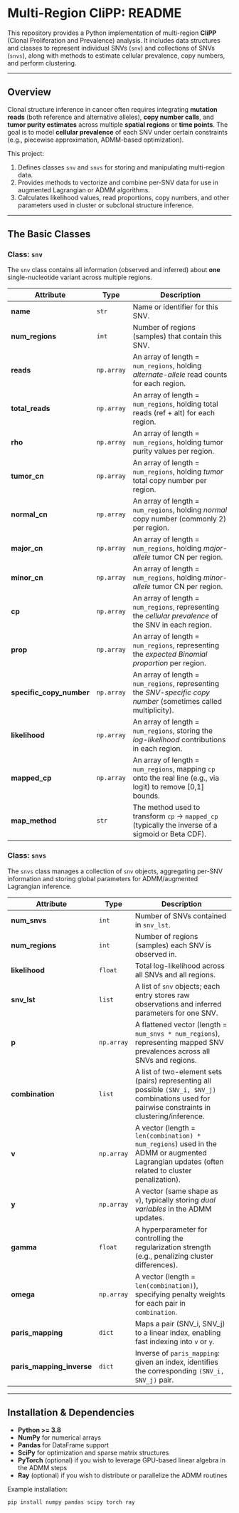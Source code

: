 # Multi-Region CliPP: README

This repository provides a Python implementation of multi-region **CliPP** (Clonal Proliferation and Prevalence) analysis. It includes data structures and classes to represent individual SNVs (`snv`) and collections of SNVs (`snvs`), along with methods to estimate cellular prevalence, copy numbers, and perform clustering.

---

## Overview

Clonal structure inference in cancer often requires integrating **mutation reads** (both reference and alternative alleles), **copy number calls**, and **tumor purity estimates** across multiple **spatial regions** or **time points**. The goal is to model **cellular prevalence** of each SNV under certain constraints (e.g., piecewise approximation, ADMM-based optimization).

This project:

1. Defines classes `snv` and `snvs` for storing and manipulating multi-region data.
2. Provides methods to vectorize and combine per-SNV data for use in augmented Lagrangian or ADMM algorithms.
3. Calculates likelihood values, read proportions, copy numbers, and other parameters used in cluster or subclonal structure inference.

---

## The Basic Classes

### **Class: `snv`**

The `snv` class contains all information (observed and inferred) about **one** single-nucleotide variant across multiple regions.

| Attribute                | Type       | Description                                                                                                     |
|--------------------------|-----------|-----------------------------------------------------------------------------------------------------------------|
| **name**                 | `str`      | Name or identifier for this SNV.                                                                                |
| **num_regions**          | `int`      | Number of regions (samples) that contain this SNV.                                                              |
| **reads**                | `np.array` | An array of length = `num_regions`, holding *alternate-allele* read counts for each region.                     |
| **total_reads**          | `np.array` | An array of length = `num_regions`, holding total reads (ref + alt) for each region.                            |
| **rho**                  | `np.array` | An array of length = `num_regions`, holding tumor purity values per region.                                     |
| **tumor_cn**             | `np.array` | An array of length = `num_regions`, holding *tumor* total copy number per region.                               |
| **normal_cn**            | `np.array` | An array of length = `num_regions`, holding *normal* copy number (commonly 2) per region.                       |
| **major_cn**             | `np.array` | An array of length = `num_regions`, holding *major-allele* tumor CN per region.                                 |
| **minor_cn**             | `np.array` | An array of length = `num_regions`, holding *minor-allele* tumor CN per region.                                 |
| **cp**                   | `np.array` | An array of length = `num_regions`, representing the *cellular prevalence* of the SNV in each region.           |
| **prop**                 | `np.array` | An array of length = `num_regions`, representing the *expected Binomial proportion* per region.                 |
| **specific_copy_number** | `np.array` | An array of length = `num_regions`, representing the *SNV-specific copy number* (sometimes called multiplicity). |
| **likelihood**           | `np.array` | An array of length = `num_regions`, storing the *log-likelihood* contributions in each region.                  |
| **mapped_cp**            | `np.array` | An array of length = `num_regions`, mapping `cp` onto the real line (e.g., via logit) to remove [0,1] bounds.   |
| **map_method**           | `str`      | The method used to transform `cp` → `mapped_cp` (typically the inverse of a sigmoid or Beta CDF).               |

### **Class: `snvs`**

The `snvs` class manages a collection of `snv` objects, aggregating per-SNV information and storing global parameters for ADMM/augmented Lagrangian inference.

| Attribute               | Type        | Description                                                                                                                                          |
|-------------------------|------------|------------------------------------------------------------------------------------------------------------------------------------------------------|
| **num_snvs**           | `int`       | Number of SNVs contained in `snv_lst`.                                                                                                              |
| **num_regions**        | `int`       | Number of regions (samples) each SNV is observed in.                                                                                                 |
| **likelihood**         | `float`     | Total log-likelihood across all SNVs and all regions.                                                                                                |
| **snv_lst**            | `list`      | A list of `snv` objects; each entry stores raw observations and inferred parameters for one SNV.                                                    |
| **p**                  | `np.array`  | A flattened vector (length = `num_snvs * num_regions`), representing mapped SNV prevalences across all SNVs and regions.                             |
| **combination**        | `list`      | A list of two-element sets (pairs) representing all possible `(SNV_i, SNV_j)` combinations used for pairwise constraints in clustering/inference.   |
| **v**                  | `np.array`  | A vector (length = `len(combination) * num_regions`) used in the ADMM or augmented Lagrangian updates (often related to cluster penalization).       |
| **y**                  | `np.array`  | A vector (same shape as `v`), typically storing *dual variables* in the ADMM updates.                                                                |
| **gamma**              | `float`     | A hyperparameter for controlling the regularization strength (e.g., penalizing cluster differences).                                                 |
| **omega**              | `np.array`  | A vector (length = `len(combination)`), specifying penalty weights for each pair in `combination`.                                                  |
| **paris_mapping**       | `dict`      | Maps a pair (SNV_i, SNV_j) to a linear index, enabling fast indexing into `v` or `y`.                                                                |
| **paris_mapping_inverse** | `dict`   | Inverse of `paris_mapping`: given an index, identifies the corresponding `(SNV_i, SNV_j)` pair.                                                      |

---

## Installation & Dependencies

- **Python >= 3.8**
- **NumPy** for numerical arrays
- **Pandas** for DataFrame support
- **SciPy** for optimization and sparse matrix structures
- **PyTorch** (optional) if you wish to leverage GPU-based linear algebra in the ADMM steps
- **Ray** (optional) if you wish to distribute or parallelize the ADMM routines

Example installation:

```bash
pip install numpy pandas scipy torch ray